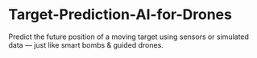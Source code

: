 # Target-Prediction-AI-for-Drones
Predict the future position of a moving target using sensors or simulated data — just like smart bombs &amp; guided drones.
